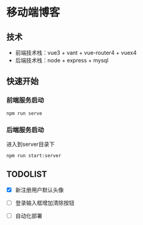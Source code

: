 # 移动端博客
## 技术
- 前端技术栈：vue3 + vant + vue-router4 + vuex4
- 后端技术栈：node + express + mysql

## 快速开始
### 前端服务启动
```
npm run serve
```
### 后端服务启动
进入到server目录下

```
npm run start:server
```
## TODOLIST
- [x] 新注册用户默认头像
- [ ] 登录输入框增加清除按钮
- [ ] 自动化部署




